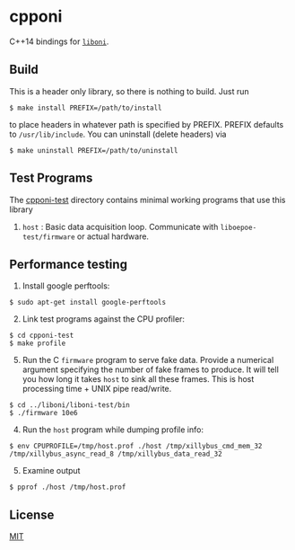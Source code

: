 # cpponi
C++14 bindings for [`liboni`](../liboni/README.md).

## Build
This is a header only library, so there is nothing to build. Just run
```
$ make install PREFIX=/path/to/install
```
to place headers in whatever path is specified by PREFIX. PREFIX defaults to
`/usr/lib/include`. You can uninstall (delete headers) via
```
$ make uninstall PREFIX=/path/to/uninstall
```

## Test Programs
The [cpponi-test](cpponi-test) directory contains minimal working
programs that use this library

1. `host` : Basic data acquisition loop. Communicate with `liboepoe-test/firmware` or actual
   hardware.

## Performance testing
1. Install google perftools:
```
$ sudo apt-get install google-perftools
```
2. Link test programs against the CPU profiler:
```
$ cd cpponi-test
$ make profile
```
5. Run the C `firmware` program to serve fake data. Provide a numerical argument
   specifying the number of fake frames to produce. It will tell you how long
   it takes `host` to sink all these frames. This is host processing time +
   UNIX pipe read/write.
```
$ cd ../liboni/liboni-test/bin
$ ./firmware 10e6
```
4. Run the `host` program while dumping profile info:
```
$ env CPUPROFILE=/tmp/host.prof ./host /tmp/xillybus_cmd_mem_32 /tmp/xillybus_async_read_8 /tmp/xillybus_data_read_32
```
5. Examine output
```
$ pprof ./host /tmp/host.prof
```

## License
[MIT](https://en.wikipedia.org/wiki/MIT_License)
